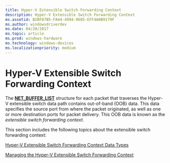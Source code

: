 ```yaml
---
title: Hyper-V Extensible Switch Forwarding Context
description: Hyper-V Extensible Switch Forwarding Context
ms.assetid: B2BF07B5-FA44-4994-9605-EFF4A0B9179F
ms.author: windowsdriverdev
ms.date: 04/20/2017
ms.topic: article
ms.prod: windows-hardware
ms.technology: windows-devices
ms.localizationpriority: medium
---
```


# Hyper-V Extensible Switch Forwarding Context


The [**NET\_BUFFER\_LIST**](https://msdn.microsoft.com/library/windows/hardware/ff568388) structure for each packet that traverses the Hyper-V extensible switch data path contains out-of-band (OOB) data. This data specifies the source port from where the packet originated, as well as one or more destination ports for packet delivery. This OOB data is known as the *extensible switch forwarding context*.

This section includes the following topics about the extensible switch forwarding context:

[Hyper-V Extensible Switch Forwarding Context Data Types](hyper-v-extensible-switch-forwarding-context-data-types.md)

[Managing the Hyper-V Extensible Switch Forwarding Context](managing-the-hyper-v-extensible-switch-forwarding-context.md)

 

 





